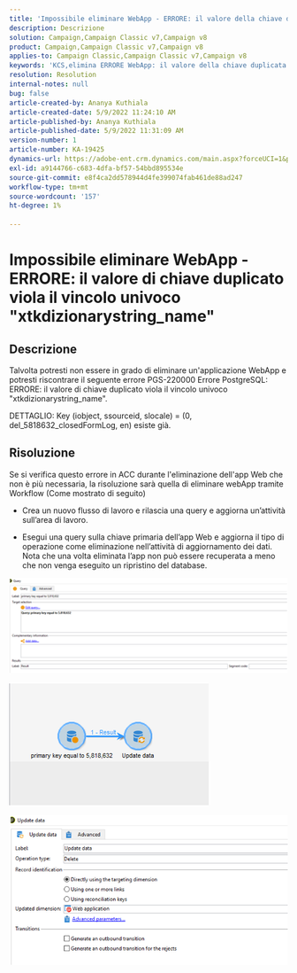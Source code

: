 ```yaml
---
title: 'Impossibile eliminare WebApp - ERRORE: il valore della chiave duplicata viola il vincolo univoco "xtkdizionarystring_name"'
description: Descrizione
solution: Campaign,Campaign Classic v7,Campaign v8
product: Campaign,Campaign Classic v7,Campaign v8
applies-to: Campaign Classic,Campaign Classic v7,Campaign v8
keywords: 'KCS,elimina ERRORE WebApp: il valore della chiave duplicata viola il vincolo univoco "xtkdizionarystring_name"'
resolution: Resolution
internal-notes: null
bug: false
article-created-by: Ananya Kuthiala
article-created-date: 5/9/2022 11:24:10 AM
article-published-by: Ananya Kuthiala
article-published-date: 5/9/2022 11:31:09 AM
version-number: 1
article-number: KA-19425
dynamics-url: https://adobe-ent.crm.dynamics.com/main.aspx?forceUCI=1&pagetype=entityrecord&etn=knowledgearticle&id=4a2bc686-8acf-ec11-a7b5-0022480a8e40
exl-id: a9144766-c683-4dfa-bf57-54bbd895534e
source-git-commit: e8f4ca2dd578944d4fe399074fab461de88ad247
workflow-type: tm+mt
source-wordcount: '157'
ht-degree: 1%

---
```


# Impossibile eliminare WebApp - ERRORE: il valore di chiave duplicato viola il vincolo univoco &quot;xtkdizionarystring_name&quot;

## Descrizione


Talvolta potresti non essere in grado di eliminare un&#39;applicazione WebApp e potresti riscontrare il seguente errore PGS-220000 Errore PostgreSQL: ERRORE: il valore di chiave duplicato viola il vincolo univoco &quot;xtkdizionarystring_name&quot;.

DETTAGLIO: Key (iobject, ssourceid, slocale) = (0, del_5818632_closedFormLog, en) esiste già.


## Risoluzione


Se si verifica questo errore in ACC durante l&#39;eliminazione dell&#39;app Web che non è più necessaria, la risoluzione sarà quella di eliminare webApp tramite Workflow (Come mostrato di seguito)

- Crea un nuovo flusso di lavoro e rilascia una query e aggiorna un’attività sull’area di lavoro.

- Esegui una query sulla chiave primaria dell’app Web e aggiorna il tipo di operazione come eliminazione nell’attività di aggiornamento dei dati. Nota che una volta eliminata l’app non può essere recuperata a meno che non venga eseguito un ripristino del database.

![](assets/5cd987f7-8acf-ec11-a7b5-0022480a8e40.png)

![](assets/bf56c710-8bcf-ec11-a7b5-0022480a8e40.png)



![](assets/da9b0818-8bcf-ec11-a7b5-0022480a8e40.png)
